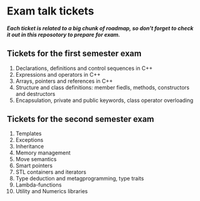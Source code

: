 # Exam talk tickets
##### Each ticket is related to a big chunk of roadmap, so don't forget to check it out in this reposotory to prepare for exam.

## Tickets for the first semester exam
1. Declarations, definitions and control sequences in C++
2. Expressions and operators in C++
3. Arrays, pointers and references in C++
4. Structure and class definitions: member fiedls, methods, constructors and destructors
5. Encapsulation, private and public keywords, class operator overloading

## Tickets for the second semester exam
1. Templates
2. Exceptions
3. Inheritance
4. Memory management
5. Move semantics
6. Smart pointers
7. STL containers and iterators
8. Type deduction and metagprogramming, type traits
9. Lambda-functions
10. Utility and Numerics libraries
